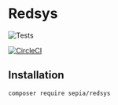 # Redsys

![Tests](https://github.com/raulferras/redsys/workflows/Tests/badge.svg)

[![CircleCI](https://circleci.com/gh/raulferras/redsys.svg?style=shield)](https://circleci.com/gh/raulferras/redsys)


## Installation

`composer require sepia/redsys`
